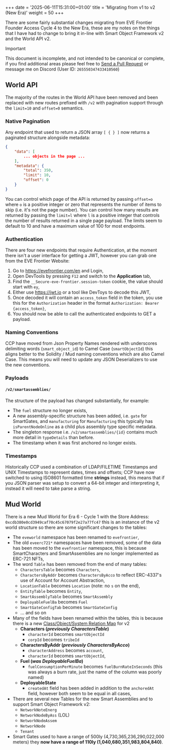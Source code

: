 +++
date = '2025-06-11T15:31:00+01:00'
title = 'Migrating from v1 to v2 (New Era)'
weight = 50
+++

There are some fairly substantial changes migrating from EVE Frontier Founder Access Cycle 4 to the New Era, these are my notes on the things that I have had to change to bring it in-line with Smart Object Framework v2 and the World API v2.

> [!IMPORTANT]
> This document is incomplete, and not intended to be canonical or complete, if you find additional areas please feel free to [Send a Pull Request](https://github.com/Scetrov/frontier.scetrov.live/compare) or message me on Discord (User ID: `265550347433410560`)

## World API

The majority of the routes in the World API have been removed and been replaced with new routes prefixed with `/v2` with pagination support through the `limit=10` and `offset=0` semantics.

### Native Pagination

Any endpoint that used to return a JSON array `[ { } ]` now returns a paginated structure alongside metadata:

```json
{
    "data": [
        ... objects in the page ...
    ],
    "metadata": {
        "total": 350,
        "limit": 10,
        "offset": 0
    }
}
```

You can control which page of the API is returned by passing `offset=o` where `o` is a positive integer or zero that represents the number of items to skip (i.e. it's not the page number). You can control how many results are returned by passing the `limit=l` where `l` is a positive integer that controls the number of results returned in a single page payload. The limits seem to default to 10 and have a maximum value of 100 for most endpoints.

### Authentication

There are four new endpoints that require Authentication, at the moment there isn't a user interface for getting a JWT, however you can grab one from the EVE Frontier Website:

1. Go to https://evefrontier.com/en and Login,
2. Open DevTools by pressing `F12` and switch to the **Application** tab,
3. Find the `__Secure-eve-frontier.session-token` cookie, the value should start with `ey`,
4. Either use https://jwt.io or a tool like DevToys to decode this JWT,
5. Once decoded it will contain an `access_token` field in the token, you use this for the `Authorization` header in the format `Authorization: Bearer {access_token}`,
6. You should now be able to call the authenticated endpoints to GET a payload.

### Naming Conventions

CCP have moved from Json Property Names rendered with underscores delimiting words (`smart_object_id`) to Camel Case (`smartObjectId`) this aligns better to the Solidity / Mud naming conventions which are also Camel Case. This means you will need to update any JSON Deserializers to use the new conventions. 

### Payloads

#### `/v2/smartassemblies/`

The structure of the payload has changed substantially, for example:

- The `fuel` structure no longer exists,
- A new assembly-specific structure has been added, i.e. `gate` for SmartGates, and `manufacturing` for `Manufacturing` this typically has `isParentNodeOnline` as a child plus assembly type specific metadata.
- The singleton response i.e. `/v2/smartassemblies/{id}` contains much more detail in `typeDetails` than before.
- The timestamp when it was first anchored no longer exists.

### Timestamps

Historically CCP used a combination of LDAP/FILETIME Timestamps and UNIX Timestamps to represent dates, times and offsets; CCP have now switched to using ISO8601 formatted time **strings** instead, this means that if you JSON parser was setup to convert a 64-bit integer and interpreting it, instead it will need to take parse a string.

## Mud World

There is a new Mud World for Era 6 - Cycle 1 with the Store Address: `0xcdb380e0cd3949caf70c45c67079f2e27a77fc47` this is an instance of the v2 world structure so there are some significant changes to the tables:

- The `eveworld` namespace has been renamed to `evefrontier`,
- The old `eveerc721*` namespaces have been removed, some of the data has been moved to the `evefrontier` namespace, this is because SmartCharacters and SmartAssemblies are no longer implemented as ERC-721 NFTs,
- The word `Table` has been removed from the end of many tables:
  - `CharactersTable` becomes `Characters`,
  - `CharactersByAddr` becomes `CharactersByAcco` to reflect ERC-4337's use of Account for Account Abstraction,
  - `LocationTable` becomes `Location` (note: no `s` on the end),
  - `EntityTable` becomes `Entity`,
  - `SmartAssemblyTable` becomes `SmartAssembly`
  - `DeployableFuelBa` becomes `Fuel`
  - `SmartGateConfigTab` becomes `SmartGateConfig`
  - ... and so on
- Many of the fields have been renamed within the tables, this is because there is a new [Class/Object/System Relation Map](https://github.com/projectawakening/world-chain-contracts/blob/develop/mud-contracts/smart-object-framework-v2/class_object_system.jpg) for v2
  - **Characters (*previously CharactersTable*)**
    - `characterId` becomes `smartObjectId`
    - `corpId` becomes `tribeId`
  - **CharactersByAddr (*previously CharactersByAcco*)**
    - `characterAddress` becomes `account`,
    - `characterId` becomes `smartObjectId`,
  - **Fuel (*was DeployableFuelBa*)**
    - `fuelConsumptionPerMinute` becomes `fuelBurnRateInSeconds` (this was always a burn rate, just the name of the column was poorly named)
  - **DeployableState**
    - `createdAt` field has been added in addition to the `anchoredAt` field, however both seem to be equal in all cases,
- There are several new Tables for the new Smart Assemblies and to support Smart Object Framework v2:
  - `NetworkNoteEnerg`
  - `NetworkNodeByAss` (LOL)
  - `NetworkNodeAssem`
  - `NetworkNode`
  - `Tenant`
- Smart Gates used to have a range of 500ly (4,730,365,236,290,022,000 meters) they **now have a range of 110ly (1,040,680,351,983,804,840)**.